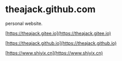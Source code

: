 # theajack.github.com

personal website.

[https://theajack.gitee.io](https://theajack.gitee.io)

[https://theajack.github.io](https://theajack.github.io)

[https://www.shiyix.cn](https://www.shiyix.cn)


